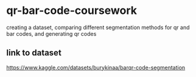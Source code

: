 # qr-bar-code-coursework
creating a dataset, comparing different segmentation methods for qr and bar codes, and generating qr codes

## link to dataset
https://www.kaggle.com/datasets/burykinaa/barqr-code-segmentation
